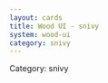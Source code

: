 ```yaml
---
layout: cards
title: Wood UI - snivy
system: wood-ui
category: snivy
---
```

<div class="alert alert-secondary mb-4"><span class="i18n innerHTML-category">Category: </span><span class="i18n innerHTML-cat-snivy">snivy</span></div>
